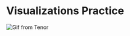 # Visualizations Practice

![Gif from Tenor](https://media1.tenor.com/images/1ebc3ad8137368fb5462065c9c52f420/tenor.gif)
